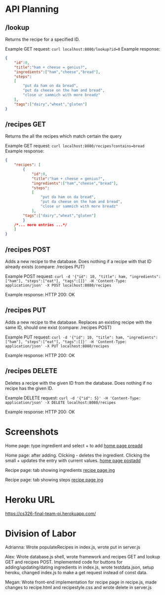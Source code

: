 # API Planning


## /lookup
Returns the recipe for a specified ID.

Example GET request: `curl localhost:8080/lookup?id=0`
Example response: 
```json
{
    "id":0,
    "title":"ham + cheese = genius?",
    "ingredients":["ham","cheese","bread"],
    "steps":
    [
        "put da ham on da bread",
        "put da cheese on the ham and bread",
        "close ur sammich with more breadz"
    ],
    "tags":["dairy","wheat","gluten"]
}
```

## /recipes GET
Returns the all the recipes which match certain the query

Example GET request: `curl localhost:8080/recipes?contains=bread`
Example response: 
```json
{
    "recipes": [
        {
            "id":0,
            "title":"ham + cheese = genius?",
            "ingredients":["ham","cheese","bread"],
            "steps":
            [
                "put da ham on da bread",
                "put da cheese on the ham and bread",
                "close ur sammich with more breadz"
            ],
        "tags":["dairy","wheat","gluten"]
        }
    /*... more entries ...*/
    ]
}
```

## /recipes POST
Adds a new recipe to the database. Does nothing if a recipe with that ID already exists (compare: /recipes PUT)

Example POST request: `curl -d '{"id": 10, "title": ham, "ingredients":["ham"], "steps":["eat"], "tags":[]}' -H 'Content-Type: application/json' -X POST localhost:8080/recipes`

Example response: 
HTTP 200: OK

## /recipes PUT
Adds a new recipe to the database. Replaces an existing recipe with the same ID, should one exist (compare: /recipes POST)

Example PUT request: `curl -d '{"id": 10, "title": ham, "ingredients":["ham"], "steps":["eat"], "tags":[]}' -H 'Content-Type: application/json' -X PUT localhost:8080/recipes`

Example response: 
HTTP 200: OK

## /recipes DELETE
Deletes a recipe with the given ID from the database. Does nothing if no recipe has the given ID.

Example DELETE request: `curl -d '{"id": 5}' -H 'Content-Type: application/json' -X DELETE localhost:8080/recipes`

Example response: 
HTTP 200: OK

# Screenshots

Home page: type ingredient and select + to add
[home page preadd](/addhome.PNG)

Home page: after adding. Clicking - deletes the ingredient. Clicking the small + updates the entry with current values.
[home page postadd](/addhome.PNG)

Recipe page: tab showing ingredients
[recipe page ing](/recipe-page-ingredients.PNG)

Recipe page: tab showing steps
[recipe page ing](/recipe-page-steps.PNG)



# Heroku URL

https://cs326-final-team-pi.herokuapp.com/

# Division of Labor

Adrianna: Wrote populateRecipes in index.js, wrote put in server.js 

Alex:  Wrote database.js shell, wrote framework and recipes GET and lookup GET and recipes POST. Implemented code for buttons for adding/updating/dating ingredients in index.js, wrote testdata.json, setup heroku, changed index.js to make a get request instead of const data.

Megan:  Wrote front-end implementation for recipe page in recipe.js, made changes to recipe.html and recipestyle.css and wrote delete in server.js